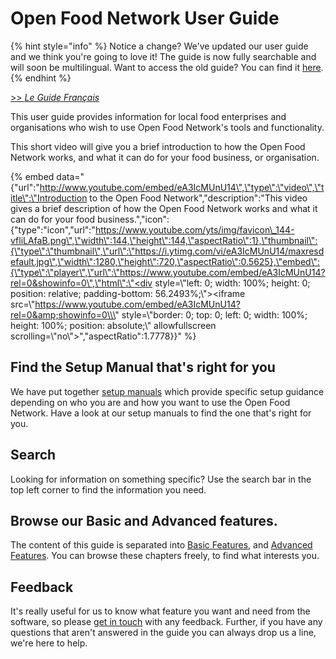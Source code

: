 # Open Food Network User Guide

{% hint style="info" %}
Notice a change? We've updated our user guide and we think you're going to love it! The guide is now fully searchable and will soon be multilingual. Want to access the old guide? You can find it [here](https://openfoodnetwork.org/user-guide/advanced-features/).
{% endhint %}

[&gt;&gt;  _Le Guide Français_ ](https://ofnuserguidefr.gitbook.io/guide-utilisateur-open-food-france)

This user guide provides information for local food enterprises and organisations who wish to use Open Food Network's tools and functionality.

This short video will give you a brief introduction to how the Open Food Network works, and what it can do for your food business, or organisation.

{% embed data="{\"url\":\"http://www.youtube.com/embed/eA3IcMUnU14\",\"type\":\"video\",\"title\":\"Introduction to the Open Food Network\",\"description\":\"This video gives a brief description of how the Open Food Network works and what it can do for your food business.\",\"icon\":{\"type\":\"icon\",\"url\":\"https://www.youtube.com/yts/img/favicon\_144-vfliLAfaB.png\",\"width\":144,\"height\":144,\"aspectRatio\":1},\"thumbnail\":{\"type\":\"thumbnail\",\"url\":\"https://i.ytimg.com/vi/eA3IcMUnU14/maxresdefault.jpg\",\"width\":1280,\"height\":720,\"aspectRatio\":0.5625},\"embed\":{\"type\":\"player\",\"url\":\"https://www.youtube.com/embed/eA3IcMUnU14?rel=0&showinfo=0\",\"html\":\"<div style=\\\"left: 0; width: 100%; height: 0; position: relative; padding-bottom: 56.2493%;\\\"><iframe src=\\\"https://www.youtube.com/embed/eA3IcMUnU14?rel=0&amp;showinfo=0\\\" style=\\\"border: 0; top: 0; left: 0; width: 100%; height: 100%; position: absolute;\\\" allowfullscreen scrolling=\\\"no\\\"></iframe></div>\",\"aspectRatio\":1.7778}}" %}

## Find the Setup Manual that's right for you

We have put together [setup manuals](setup-manuals/) which provide specific setup guidance depending on who you are and how you want to use the Open Food Network. Have a look at our setup manuals to find the one that's right for you.

## Search

Looking for information on something specific? Use the search bar in the top left corner to find the information you need.

## Browse our Basic and Advanced features.

The content of this guide is separated into [Basic Features](basic-features/), and [Advanced Features](advanced-features/). You can browse these chapters freely, to find what interests you.

## Feedback

It's really useful for us to know what feature you want and need from the software, so please [get in touch](feedback.md) with any feedback. Further, if you have any questions that aren't answered in the guide you can always drop us a line, we're here to help.

